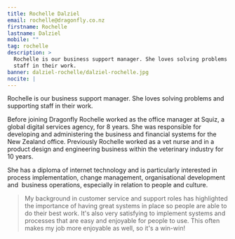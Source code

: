 ```yaml
---
title: Rochelle Dalziel
email: rochelle@dragonfly.co.nz
firstname: Rochelle
lastname: Dalziel
mobile: ""
tag: rochelle
description: >
  Rochelle is our business support manager. She loves solving problems and supporting
  staff in their work.
banner: dalziel-rochelle/dalziel-rochelle.jpg
nocite: |
---
```


Rochelle is our business support manager. She loves solving problems and supporting staff
in their work.

<!--more-->

Before joining Dragonfly Rochelle worked as the office manager at Squiz, a
global digital services agency, for 8 years. She was responsible for developing
and administering the business and financial systems for the New Zealand office.
Previously Rochelle worked as a vet nurse and in a product design and
engineering business within the veterinary industry for 10 years.

She has a diploma of internet technology and is particularly interested in
process implementation, change management, organisational development and 
business operations, especially in relation to people and culture.

> My background in customer service and support roles has highlighted the
> importance of having great systems in place so people are able to do their
> best work. It's also very satisfying to implement systems and processes that
> are easy and enjoyable for people to use. This often makes my job more
> enjoyable as well, so it's a win-win!
